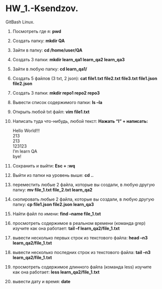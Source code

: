 # HW_1.-Ksendzov.
GitBash Linux.

1. Посмотреть где я: **pwd**
1. Создать папку: **mkdir QA**
1. Зайти в папку: **cd /home/user/QA**
1. Создать 3 папки: **mkdir learn_qa1 learn_qa2 learn_qa3**
1. Зайти в любую папку: **cd learn_qa1/**
1. Создать 5 файлов (3 txt, 2 json): **cat file1.txt file2.txt file3.txt file1.json file2.json**
1. Создать 3 папки: **mkdir repo1 repo2 repo3**
1. Вывести список содержимого папки: **ls –la**
1. Открыть любой txt файл: **vim file1.txt**
1. Написать туда что-нибудь, любой текст: **Нажать “I” + написать:**

   Hello World!!!  
   213  
   213  
   123123  
   I’m learn QA  
   bye!
1. Сохранить и выйти: **Esc + :wq**
1. Выйти из папки на уровень выше: **cd ..**
1. переместить любые 2 файла, которые вы создали, в любую другую папку: **mv file_1.txt file_2.txt learn_qa2**
1. скопировать любые 2 файла, которые вы создали, в любую другую папку: **cp file1.json file2.json learn_qa3**
1. Найти файл по имени: **find –name file_1.txt**
1. просмотреть содержимое в реальном времени (команда grep) изучите как она работает: **tail –f learn_qa2/file_1.txt**
1. вывести несколько первых строк из текстового файла: **head –n3 learn_qa2/file_1.txt**
1. вывести несколько последних строк из текстового файла: **tail –n3 learn_qa2/file_1.txt**
1. просмотреть содержимое длинного файла (команда less) изучите как она работает: **less learn_qa2/file_1.txt**
1. вывести дату и время: **date**
